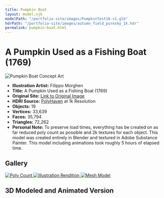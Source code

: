 ```yaml
---
title: Pumpkin Boat
layout: model.njk
modelPath: "/portfolio-site/images/PumpkinTest16-v1.glb"
hdrPath: "/portfolio-site/images/autumn_field_puresky_1k.hdr"
permalink: pumpkin-boat.html
---
```


# A Pumpkin Used as a Fishing Boat (1769)

![Pumpkin Boat Concept Art](/portfolio-site/images/pumpkin-boat.jpg)

- **Illustration Artist:** Filippo Morghen
- **Title:** A Pumpkin Used as a Fishing Boat (1769)
- **Original Site:** [Link to Original Image](https://artvee.com/dl/a-pumpkin-used-as-a-fishing-boat/#00)
- **HDRI Source:** [PolyHaven](https://polyhaven.com/a/snow_field_2_puresky) at 1k Resolution
- **Objects:** 19
- **Vertices:** 33,639
- **Faces:** 35,794
- **Triangles:** 72,262
- **Personal Note:** To preserve load times, everything has be created on as far reduced poly count as possible and 2k textures for each object. This model was created entirely in Blender and textured in Adobe Substance Painter. This model including animations took roughly 5 hours of elapsed time.

## Gallery

<div class="gallery">
  <a href="/portfolio-site/images/PumpkinBoatImages/Poly%20Count.png">
    <img src="/portfolio-site/images/PumpkinBoatImages/Poly%20Count.png" alt="Poly Count">
  </a>
  <a href="/portfolio-site/images/PumpkinBoatImages/IllustrationRendition.png">
    <img src="/portfolio-site/images/PumpkinBoatImages/IllustrationRendition.png" alt="Illustration Rendition">
  </a>
  <a href="/portfolio-site/images/PumpkinBoatImages/Mesh%20Model.png">
    <img src="/portfolio-site/images/PumpkinBoatImages/Mesh%20Model.png" alt="Mesh Model">
  </a>
</div>

## 3D Modeled and Animated Version

<div id="threejs-container" style="margin-bottom: 50px;">
  <canvas id="modelCanvas" style="width: 100%; height: 100%;"></canvas>
</div>

<script type="module">
  import { initModel } from '/portfolio-site/js/threejs-model.js';

  const modelPath = '{{ modelPath }}';
  const hdrPath = '{{ hdrPath }}';

  initModel(modelPath, hdrPath);
</script>

<style>
</style>

